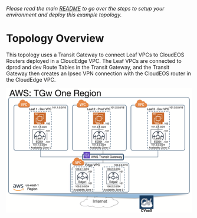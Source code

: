 

*Please read the main [README](../../README.md) to go over the steps to setup your environment and deploy this example topology.*

# Topology Overview
This topology uses a Transit Gateway to connect Leaf VPCs to CloudEOS Routers deployed in a CloudEdge VPC. The Leaf VPCs are connected to dprod and dev Route Tables in the Transit Gateway, and the Transit Gateway then creates an Ipsec VPN connection with the CloudEOS router in the CloudEdge VPC.

![Topology](./AWS_TGw_One_Region.png)
